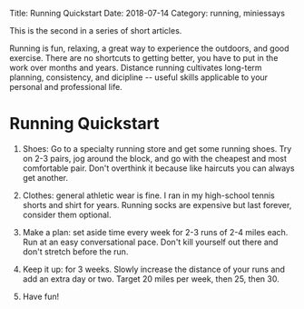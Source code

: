 Title:  Running Quickstart
Date:   2018-07-14
Category: running, miniessays

This is the second in a series of short articles.

Running is fun, relaxing, a great way to experience the outdoors, and good exercise. 
There are no shortcuts to getting better, you have to put in the work over months and years. 
Distance running cultivates long-term planning, consistency, and dicipline -- useful skills applicable to your personal and professional life. 

# Running Quickstart

1. Shoes: Go to a specialty running store and get some running shoes. Try on 2-3 pairs, jog around the block, and go with the cheapest and most comfortable pair. Don't overthink it because like haircuts you can always get another.

2. Clothes: general athletic wear is fine. I ran in my high-school tennis shorts and shirt for years. Running socks are expensive but last forever, consider them optional.

3. Make a plan: set aside time every week for 2-3 runs of 2-4 miles each. Run at an easy conversational pace. Don't kill yourself out there and don't stretch before the run. 

4. Keep it up: for 3 weeks. Slowly increase the distance of your runs and add an extra day or two. Target 20 miles per week, then 25, then 30.

5. Have fun!
